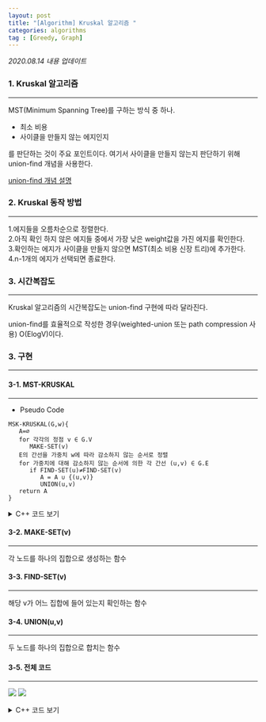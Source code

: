 ```yaml
---
layout: post
title: "[Algorithm] Kruskal 알고리즘 "
categories: algorithms
tag : [Greedy, Graph]
---
```


_2020.08.14 내용 업데이트_  

### 1. Kruskal 알고리즘 
---
MST(Minimum Spanning Tree)를 구하는 방식 중 하나.  

- 최소 비용  
- 사이클을 만들지 않는 에지인지

를 판단하는 것이 주요 포인트이다. 여기서 사이클을 만들지 않는지 판단하기 위해 union-find 개념을 사용한다. 

[union-find 개념 설명](https://krispedia.github.io/algorithms/union-find/)

### 2. Kruskal 동작 방법<br>
---
   1.에지들을 오름차순으로 정렬한다.<br>
   2.아직 확인 하지 않은 에지들 중에서 가장 낮은 weight값을 가진 에지를 확인한다. <br>
   3.확인하는 에지가 사이클을 만들지 않으면 MST(최소 비용 신장 트리)에 추가한다.<br>
   4.n-1개의 에지가 선택되면 종료한다.<br>

### 3. 시간복잡도  
---
Kruskal 알고리즘의 시간복잡도는 union-find 구현에 따라 달라진다.  

union-find를 효율적으로 작성한 경우(weighted-union 또는 path compression 사용) O(ElogV)이다.  

### 3. 구현
---
#### 3-1. MST-KRUSKAL
---
- Pseudo Code
```
MSK-KRUSKAL(G,w){
   A=∅
   for 각각의 정점 v ∈ G.V
      MAKE-SET(v)
   E의 간선을 가중치 w에 따라 감소하지 않는 순서로 정렬
   for 가중치에 대해 감소하지 않는 순서에 의한 각 간선 (u,v) ∈ G.E
      if FIND-SET(u)≠FIND-SET(v)
         A = A ∪ {(u,v)}
         UNION(u,v)
   return A
}
```

<details>
<summary>C++ 코드 보기</summary>
<div markdown="1">

```cpp
void MST_Kruskal(char vertex[], Edge *edge[], SetItem *set[]){
    Edge **A = nullptr;
    int selectedEdge = 0;
    int sumEdgeCost = 0;

    for(int vIndex=0; vIndex<n; vIndex++){
        MAKE_SET(vIndex, vertex[vIndex], set);
    }
    mergeSort(edge, 0, m-1);

    for(int eIndex=0; eIndex<m; eIndex++){
        if(FIND_SET(edge[eIndex]->e1, set) != FIND_SET(edge[eIndex]->e2, set)) {
            if(selectedEdge==0)
                A = &edge[eIndex];
            else
                *(A + selectedEdge) = edge[eIndex];
            sumEdgeCost += edge[eIndex]->cost;
            selectedEdge++;
            Weighted_Union(edge[eIndex]->e1, edge[eIndex]->e2, set);
        }
        if(selectedEdge==n-1)
            break;
    }
    return;
}
```
</div>
</details>

#### 3-2. MAKE-SET(v)
---
각 노드를 하나의 집합으로 생성하는 함수

#### 3-3. FIND-SET(v)
---
해당 v가 어느 집합에 들어 있는지 확인하는 함수

#### 3-4. UNION(u,v)
---
두 노드를 하나의 집합으로 합치는 함수 

#### 3-5. 전체 코드
---
![](https://krispedia.github.io/assets/images/kruskal_ex1.jpg)
![](https://krispedia.github.io/assets/images/kruskal_ex2.jpg)

<details>
<summary>C++ 코드 보기</summary>
<div markdown="1">

```cpp
#include<iostream>
#define MAX 100
using namespace std;

struct Edge{
    char e1;
    char e2;
    int cost;
    Edge(char e1, char e2, int cost):e1(e1), e2(e2), cost(cost){}
    void print(){
        cout<<"("<<e1<<","<<e2<<") "<<cost<<endl;
    }
};
struct SetItem{
    char origin;
    char parent;
    SetItem(char origin, char parent): origin(origin), parent(parent){}
};

int size[10] = {1};
int n, m;

char FIND_SET(char target, SetItem **set);

////////////////// 출력용 /////////////////////////////
///
void checkSet(SetItem *set[]){
    for(int i=0; i<n; i++)
        cout<<set[i]->origin<<" ";
    cout<<endl;
    for(int i=0; i<n; i++)
        cout<<set[i]->parent<<" ";
    cout<<endl;
}
void printSet(SetItem *set[]){
    bool done[MAX] = {false};
    bool head[MAX] = {false};
    for(int setIndex=0; setIndex<n; setIndex++){
        char headChar = set[setIndex]->parent;
        for(int subIndex=0; subIndex<n; subIndex++){
            if(set[subIndex]->origin == headChar)
                head[subIndex] = true;
        }
    }
    for(int index=0; index<n; index++){
        if(head[index]){
            char headChar = set[index]->origin;
            cout<<"{ ";
            for(int setIndex=0; setIndex<n; setIndex++){
                if(FIND_SET(set[setIndex]->origin, set) == headChar)
                    cout<<set[setIndex]->origin<<" ";
            }
            cout<<"} ";
        }
    }
    cout<<endl;
}
///
////////////////////////////////////////////////////////

void MAKE_SET(int index, char in, SetItem **set){
    *(set+index) = new SetItem(in, in);
}
char FIND_SET(char target, SetItem **set){
    int targetIndex;
    for(int sIndex=0; sIndex<n; sIndex++){
        if(set[sIndex]->origin == target) {
            targetIndex = sIndex;
            break;
        }
    }
    if(set[targetIndex]->parent != set[targetIndex]->origin){
        set[targetIndex]->parent = FIND_SET(set[targetIndex]->parent, set);
    }
    return set[targetIndex]->parent;
}
void Weighted_Union(char e1, char e2, SetItem **set){
    char x = FIND_SET(e1, set);
    char y = FIND_SET(e2, set);
    int xIndex, yIndex;

    for(int sIndex=0; sIndex<n; sIndex++){
        if(set[sIndex]->origin == x)
            xIndex = sIndex;
        if(set[sIndex]->origin == y)
            yIndex = sIndex;
    }

    if(size[xIndex] < size[yIndex]) {
        set[xIndex]->parent = y;
        size[y] = size[y] + size[x];
    }
    else{
        set[yIndex]->parent = x;
        size[x] = size[x] + size[y];
    }

}
void merge(Edge *arr[], int begin, int q, int end){
    Edge *a[end];
    int i=begin, j=q+1, k=begin;

    while(i<=q && j<=end){
        if(arr[i]->cost<=arr[j]->cost)
            a[k++] = arr[i++];
        else
            a[k++] = arr[j++];
    }
    int tmp = i>q? j:i;
    while(k<=end)
        a[k++] = arr[tmp++];
    for(int i=begin; i<=end; i++)
        arr[i] = a[i];
}
void mergeSort(Edge *arr[], int begin, int end) {
    if (begin < end) {
        int q = (begin + end) / 2;
        mergeSort(arr, begin, q);
        mergeSort(arr, q + 1, end);
        merge(arr, begin, q, end);
    }
}
void MST_Kruskal(char vertex[], Edge *edge[], SetItem *set[]){
    Edge **A = nullptr;
    int selectedEdge = 0;
    int sumEdgeCost = 0;

    for(int vIndex=0; vIndex<n; vIndex++){
        MAKE_SET(vIndex, vertex[vIndex], set);
    }
    mergeSort(edge, 0, m-1);

    for(int eIndex=0; eIndex<m; eIndex++){
        if(FIND_SET(edge[eIndex]->e1, set) != FIND_SET(edge[eIndex]->e2, set)) {
            cout<<"("<<edge[eIndex]->e1<<","<<edge[eIndex]->e2<<") cost: "<<edge[eIndex]->cost<<endl;
            if(selectedEdge==0)
                A = &edge[eIndex];
            else
                *(A + selectedEdge) = edge[eIndex];
            sumEdgeCost += edge[eIndex]->cost;
            selectedEdge++;
            Weighted_Union(edge[eIndex]->e1, edge[eIndex]->e2, set);
        }
        if(selectedEdge==n-1)
            break;
    }
    cout<<"Cost Sum: "<<sumEdgeCost<<endl;
    return;
}

int main(){
    n=9;
    m=14;
    SetItem *set[n];
    char vertex[] = {'a','b','c','d','e','f','g','h','i'};
    Edge *edge[] = { new Edge('a','b', 4),
                     new Edge('a','h', 8),
                     new Edge('b','c', 8),
                     new Edge('b','h', 11),
                     new Edge('c','d', 7),
                     new Edge('c','i', 2),
                     new Edge('c','f', 4),
                     new Edge('d','e', 9),
                     new Edge('d','f', 14),
                     new Edge('e','f', 10),
                     new Edge('f','g', 2),
                     new Edge('g','i', 6),
                     new Edge('g','h', 1),
                     new Edge('h','i', 7)
    };

    MST_Kruskal(vertex, edge, set);

    return 0;
}

```
</div>
</details>